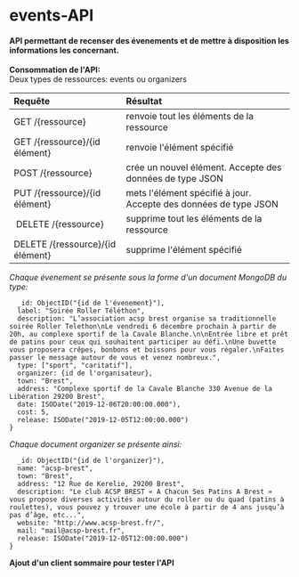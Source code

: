 # events-API
#### API permettant de recenser des évenements et de mettre à disposition les informations les concernant.

**Consommation de l'API:**  
Deux types de ressources: events ou organizers  

| Requête                             | Résultat                                                         |
| :---------------------------------- | :--------------------------------------------------------------- |
| GET /{ressource}                    | renvoie tout les éléments de la ressource                        |
| GET /{ressource}/{id élément}       | renvoie l'élément spécifié                                       |
| POST /{ressource}                   | crée un nouvel élément. Accepte des données de type JSON         |
| PUT /{ressource}/{id élément}       | mets l'élément spécifié à jour. Accepte des données de type JSON |
| DELETE /{ressource}                 | supprime tout les éléments de la ressource                       |
| DELETE /{ressource}/{id élément}    | supprime l'élément spécifié                                      |

*Chaque évenement se présente sous la forme d'un document MongoDB du type:*
```{
  _id: ObjectID("{id de l'évenement}"),
  label: "Soirée Roller Téléthon",
  description: "L’association acsp brest organise sa traditionnelle soirée Roller Telethon\nLe vendredi 6 décembre prochain à partir de 20h, au complexe sportif de la Cavale Blanche.\n\nEntrée libre et prêt de patins pour ceux qui souhaitent participer au défi.\nUne buvette vous proposera crêpes, bonbons et boissons pour vous régaler.\nFaites passer le message autour de vous et venez nombreux.",
  type: ["sport", "caritatif"],
  organizer: {id de l'organisateur},
  town: "Brest",
  address: "Complexe sportif de la Cavale Blanche 330 Avenue de la Libération 29200 Brest",
  date: ISODate("2019-12-06T20:00:00.000"),
  cost: 5,
  release: ISODate("2019-12-05T12:00:00.000")
}
```

*Chaque document organizer se présente ainsi:*
```{
  _id: ObjectID("{id de l'organizer}"),
  name: "acsp-brest",
  town: "Brest",
  address: "12 Rue de Kerelie, 29200 Brest",
  description: "Le club ACSP BREST « A Chacun Ses Patins A Brest » vous propose diverses activités autour du roller ou du quad (patins à roulettes), vous pouvez y trouver une école à partir de 4 ans jusqu’à pas d’âge, etc...",
  website: "http://www.acsp-brest.fr/",
  mail: "mail@acsp-brest.fr",
  release: ISODate("2019-12-05T12:00:00.000")
}
```

**Ajout d'un client sommaire pour tester l'API**
